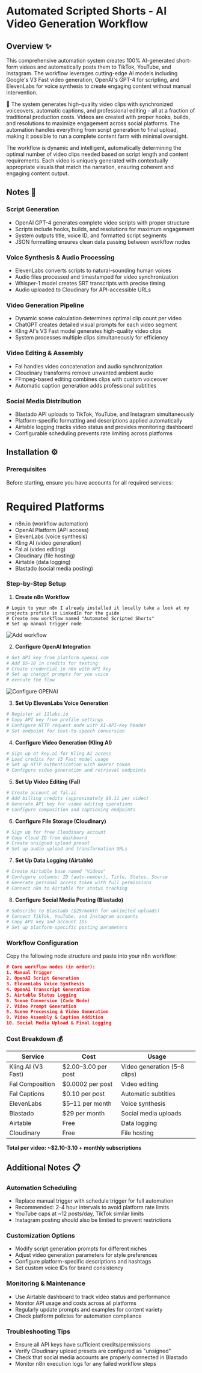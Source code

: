 # Automated Scripted Shorts - AI Video Generation Workflow

## Overview ✨

This comprehensive automation system creates 100% AI-generated short-form videos and automatically posts them to TikTok, YouTube, and Instagram. The workflow leverages cutting-edge AI models including Google's V3 Fast video generation, OpenAI's GPT-4 for scripting, and ElevenLabs for voice synthesis to create engaging content without manual intervention.

🚀 The system generates high-quality video clips with synchronized voiceovers, automatic captions, and professional editing - all at a fraction of traditional production costs. Videos are created with proper hooks, builds, and resolutions to maximize engagement across social platforms. The automation handles everything from script generation to final upload, making it possible to run a complete content farm with minimal oversight.

The workflow is dynamic and intelligent, automatically determining the optimal number of video clips needed based on script length and content requirements. Each video is uniquely generated with contextually appropriate visuals that match the narration, ensuring coherent and engaging content output.

## Notes 📝

### Script Generation

- OpenAI GPT-4 generates complete video scripts with proper structure
- Scripts include hooks, builds, and resolutions for maximum engagement
- System outputs title, voice ID, and formatted script segments
- JSON formatting ensures clean data passing between workflow nodes

### Voice Synthesis & Audio Processing

- ElevenLabs converts scripts to natural-sounding human voices
- Audio files processed and timestamped for video synchronization
- Whisper-1 model creates SRT transcripts with precise timing
- Audio uploaded to Cloudinary for API-accessible URLs

### Video Generation Pipeline

- Dynamic scene calculation determines optimal clip count per video
- ChatGPT creates detailed visual prompts for each video segment
- Kling AI's V3 Fast model generates high-quality video clips
- System processes multiple clips simultaneously for efficiency

### Video Editing & Assembly

- Fal handles video concatenation and audio synchronization
- Cloudinary transforms remove unwanted ambient audio
- FFmpeg-based editing combines clips with custom voiceover
- Automatic caption generation adds professional subtitles

### Social Media Distribution

- Blastado API uploads to TikTok, YouTube, and Instagram simultaneously
- Platform-specific formatting and descriptions applied automatically
- Airtable logging tracks video status and provides monitoring dashboard
- Configurable scheduling prevents rate limiting across platforms

## Installation ⚙️

### Prerequisites

Before starting, ensure you have accounts for all required services:

# Required Platforms

- n8n.io (workflow automation)
- OpenAI Platform (API access)
- ElevenLabs (voice synthesis)
- Kling AI (video generation)
- Fal.ai (video editing)
- Cloudinary (file hosting)
- Airtable (data logging)
- Blastado (social media posting)

### Step-by-Step Setup

1.  **Create n8n Workflow**

```
# Login to your n8n I already installed it locally take a look at my projects profile in LinkedIn for the guide
# Create new workflow named "Automated Scripted Shorts"
# Set up manual trigger node
```

![Add workflow](Images/n8n-workflow.gif)

2.  **Configure OpenAI Integration**

```bash
# Get API key from platform.openai.com
# Add $5-10 in credits for testing
# Create credential in n8n with API key
# Set up chatgpt prompts for you voice
# execute the flow
```

![Configure OPENAI](Images/configure-openai.gif)

3.  **Set Up ElevenLabs Voice Generation**

```bash
# Register at 11labs.io
# Copy API key from profile settings
# Configure HTTP request node with XI-API-Key header
# Set endpoint for text-to-speech conversion
```

4.  **Configure Video Generation (Kling AI)**

```bash
# Sign up at key.ai for Kling AI access
# Load credits for V3 Fast model usage
# Set up HTTP authentication with Bearer token
# Configure video generation and retrieval endpoints
```

5.  **Set Up Video Editing (Fal)**

```bash
# Create account at fal.ai
# Add billing credits (approximately $0.11 per video)
# Generate API key for video editing operations
# Configure composition and captioning endpoints
```

6.  **Configure File Storage (Cloudinary)**

```bash
# Sign up for free Cloudinary account
# Copy Cloud ID from dashboard
# Create unsigned upload preset
# Set up audio upload and transformation URLs
```

7.  **Set Up Data Logging (Airtable)**

```bash
# Create Airtable base named "Videos"
# Configure columns: ID (auto-number), Title, Status, Source
# Generate personal access token with full permissions
# Connect n8n to Airtable for status tracking
```

8.  **Configure Social Media Posting (Blastado)**

```bash
# Subscribe to Blastado ($29/month for unlimited uploads)
# Connect TikTok, YouTube, and Instagram accounts
# Copy API key and account IDs
# Set up platform-specific posting parameters
```

### Workflow Configuration

Copy the following node structure and paste into your n8n workflow:

```json
# Core workflow nodes (in order):
1. Manual Trigger
2. OpenAI Script Generation
3. ElevenLabs Voice Synthesis
4. OpenAI Transcript Generation
5. Airtable Status Logging
6. Scene Conversion (Code Node)
7. Video Prompt Generation
8. Scene Processing & Video Generation
9. Video Assembly & Caption Addition
10. Social Media Upload & Final Logging
```

### Cost Breakdown 💰

| Service            | Cost                | Usage                        |
| ------------------ | ------------------- | ---------------------------- |
| Kling AI (V3 Fast) | $2.00–3.00 per post | Video generation (5–8 clips) |
| Fal Composition    | $0.0002 per post    | Video editing                |
| Fal Captions       | $0.10 per post      | Automatic subtitles          |
| ElevenLabs         | $5–11 per month     | Voice synthesis              |
| Blastado           | $29 per month       | Social media uploads         |
| Airtable           | Free                | Data logging                 |
| Cloudinary         | Free                | File hosting                 |

**Total per video: ~$2.10-3.10 + monthly subscriptions**

## Additional Notes 📋

### Automation Scheduling

- Replace manual trigger with schedule trigger for full automation
- Recommended: 2-4 hour intervals to avoid platform rate limits
- YouTube caps at ~12 posts/day, TikTok similar limits
- Instagram posting should also be limited to prevent restrictions

### Customization Options

- Modify script generation prompts for different niches
- Adjust video generation parameters for style preferences
- Configure platform-specific descriptions and hashtags
- Set custom voice IDs for brand consistency

### Monitoring & Maintenance

- Use Airtable dashboard to track video status and performance
- Monitor API usage and costs across all platforms
- Regularly update prompts and examples for content variety
- Check platform policies for automation compliance

### Troubleshooting Tips

- Ensure all API keys have sufficient credits/permissions
- Verify Cloudinary upload presets are configured as "unsigned"
- Check that social media accounts are properly connected in Blastado
- Monitor n8n execution logs for any failed workflow steps
